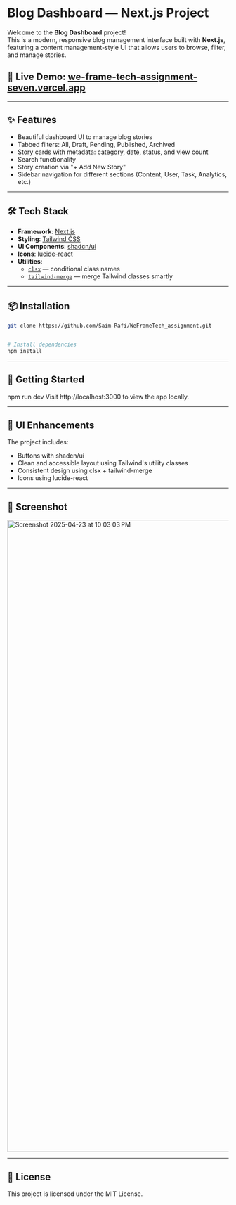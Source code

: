 # Blog Dashboard — Next.js Project

Welcome to the **Blog Dashboard** project!  
This is a modern, responsive blog management interface built with **Next.js**, featuring a content management-style UI that allows users to browse, filter, and manage stories.

## 🔗 **Live Demo**: [we-frame-tech-assignment-seven.vercel.app](https://we-frame-tech-assignment-seven.vercel.app/)

---

## ✨ Features

- Beautiful dashboard UI to manage blog stories
- Tabbed filters: All, Draft, Pending, Published, Archived
- Story cards with metadata: category, date, status, and view count
- Search functionality
- Story creation via "+ Add New Story"
- Sidebar navigation for different sections (Content, User, Task, Analytics, etc.)

---

## 🛠️ Tech Stack

- **Framework**: [Next.js](https://nextjs.org/)
- **Styling**: [Tailwind CSS](https://tailwindcss.com/)
- **UI Components**: [shadcn/ui](https://ui.shadcn.dev/)
- **Icons**: [lucide-react](https://github.com/lucide-icons/lucide)
- **Utilities**:
  - [`clsx`](https://github.com/lukeed/clsx) — conditional class names
  - [`tailwind-merge`](https://github.com/dcastil/tailwind-merge) — merge Tailwind classes smartly

---

## 📦 Installation

```bash
git clone https://github.com/Saim-Rafi/WeFrameTech_assignment.git


# Install dependencies
npm install
```

---

## 🚀 Getting Started

npm run dev
Visit http://localhost:3000 to view the app locally.

---

## 🧩 UI Enhancements

The project includes:

- Buttons with shadcn/ui
- Clean and accessible layout using Tailwind's utility classes
- Consistent design using clsx + tailwind-merge
- Icons using lucide-react

---

## 📸 Screenshot

<img width="1438" alt="Screenshot 2025-04-23 at 10 03 03 PM" src="https://github.com/user-attachments/assets/9c8ccc89-6747-4c87-94fa-2c4a500d3a92" />

---

## 📄 License

This project is licensed under the MIT License.



